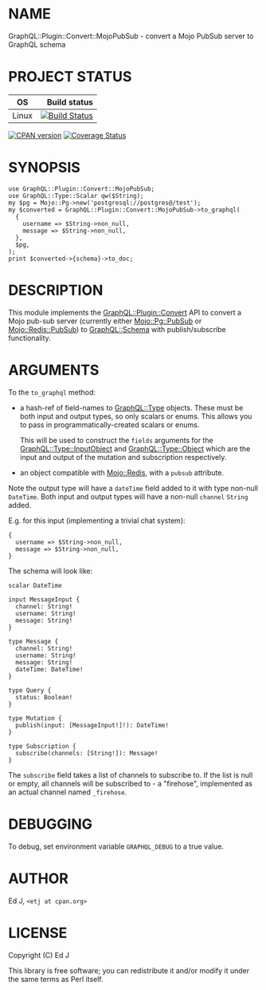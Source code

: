 # NAME

GraphQL::Plugin::Convert::MojoPubSub - convert a Mojo PubSub server to GraphQL schema

# PROJECT STATUS

| OS      |  Build status |
|:-------:|--------------:|
| Linux   | [![Build Status](https://travis-ci.org/graphql-perl/GraphQL-Plugin-Convert-MojoPubSub.svg?branch=master)](https://travis-ci.org/graphql-perl/GraphQL-Plugin-Convert-MojoPubSub) |

[![CPAN version](https://badge.fury.io/pl/GraphQL-Plugin-Convert-MojoPubSub.svg)](https://metacpan.org/pod/GraphQL::Plugin::Convert::MojoPubSub) [![Coverage Status](https://coveralls.io/repos/github/graphql-perl/GraphQL-Plugin-Convert-MojoPubSub/badge.svg?branch=master)](https://coveralls.io/github/graphql-perl/GraphQL-Plugin-Convert-MojoPubSub?branch=master)

# SYNOPSIS

    use GraphQL::Plugin::Convert::MojoPubSub;
    use GraphQL::Type::Scalar qw($String);
    my $pg = Mojo::Pg->new('postgresql://postgres@/test');
    my $converted = GraphQL::Plugin::Convert::MojoPubSub->to_graphql(
      {
        username => $String->non_null,
        message => $String->non_null,
      },
      $pg,
    );
    print $converted->{schema}->to_doc;

# DESCRIPTION

This module implements the [GraphQL::Plugin::Convert](https://metacpan.org/pod/GraphQL::Plugin::Convert) API to convert
a Mojo pub-sub server (currently either [Mojo::Pg::PubSub](https://metacpan.org/pod/Mojo::Pg::PubSub) or
[Mojo::Redis::PubSub](https://metacpan.org/pod/Mojo::Redis::PubSub)) to [GraphQL::Schema](https://metacpan.org/pod/GraphQL::Schema) with publish/subscribe
functionality.

# ARGUMENTS

To the `to_graphql` method:

- a hash-ref of field-names to [GraphQL::Type](https://metacpan.org/pod/GraphQL::Type) objects. These must be
both input and output types, so only scalars or enums. This allows you
to pass in programmatically-created scalars or enums.

    This will be used to construct the `fields` arguments for the
    [GraphQL::Type::InputObject](https://metacpan.org/pod/GraphQL::Type::InputObject) and [GraphQL::Type::Object](https://metacpan.org/pod/GraphQL::Type::Object) which are
    the input and output of the mutation and subscription respectively.

- an object compatible with [Mojo::Redis](https://metacpan.org/pod/Mojo::Redis), with a `pubsub` attribute.

Note the output type will have a `dateTime` field added to it with type
non-null `DateTime`. Both input and output types will have a non-null
`channel` `String` added.

E.g. for this input (implementing a trivial chat system):

    {
      username => $String->non_null,
      message => $String->non_null,
    }

The schema will look like:

    scalar DateTime

    input MessageInput {
      channel: String!
      username: String!
      message: String!
    }

    type Message {
      channel: String!
      username: String!
      message: String!
      dateTime: DateTime!
    }

    type Query {
      status: Boolean!
    }

    type Mutation {
      publish(input: [MessageInput!]!): DateTime!
    }

    type Subscription {
      subscribe(channels: [String!]): Message!
    }

The `subscribe` field takes a list of channels to subscribe to. If the
list is null or empty, all channels will be subscribed to - a "firehose",
implemented as an actual channel named `_firehose`.

# DEBUGGING

To debug, set environment variable `GRAPHQL_DEBUG` to a true value.

# AUTHOR

Ed J, `<etj at cpan.org>`

# LICENSE

Copyright (C) Ed J

This library is free software; you can redistribute it and/or modify
it under the same terms as Perl itself.
